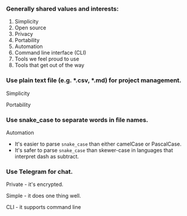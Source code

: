 
### Generally shared values and interests:

1. Simplicity
1. Open source
1. Privacy
1. Portability
1. Automation
1. Command line interface (CLI)
1. Tools we feel proud to use
1. Tools that get out of the way

### Use plain text file (e.g. *.csv, *.md) for project management.

Simplicity

Portability

### Use snake_case to separate words in file names.

Automation
* It's easier to parse `snake_case` than either camelCase or PascalCase.
* It's safer to parse `snake_case` than skewer-case in languages that interpret dash as subtract.

### Use Telegram for chat.

Private - it's encrypted.

Simple - it does one thing well.

CLI - it supports command line
